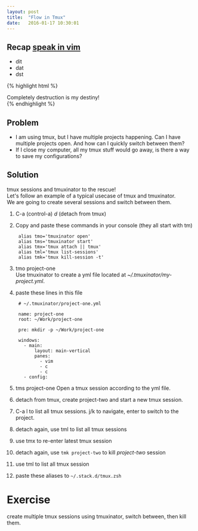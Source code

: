 ```yaml
---
layout: post
title:  "Flow in Tmux"
date:   2016-01-17 10:30:01
---
```

## Recap [speak in vim](http://poetic.github.io/viminutes/2016/01/17/speak-in-vim.html)
- dit
- dat
- dst

{% highlight html %}
<div>
  Completely destruction is my destiny!
</div>
{% endhighlight %}

## Problem

- I am using tmux, but I have multiple projects happening. Can I have multiple projects open. And how can I quickly switch between them?
- If I close my computer, all my tmux stuff would go away, is there a way to save my configurations?

## Solution
tmux sessions and tmuxinator to the rescue!  
Let's follow an example of a typical usecase of tmux and tmuxinator.  
We are going to create several sessions and switch between them.

1. C-a (control-a) *d* (detach from tmux)
1. Copy and paste these commands in your console (they all start with tm)

        alias tmo='tmuxinator open'
        alias tms='tmuxinator start'
        alias tmx='tmux attach || tmux'
        alias tml='tmux list-sessions'
        alias tmk='tmux kill-session -t'

1. tmo project-one  
   Use tmuxinator to create a yml file located at *~/.tmuxinator/my-project.yml*.

1. paste these lines in this file

        # ~/.tmuxinator/project-one.yml

        name: project-one
        root: ~/Work/project-one

        pre: mkdir -p ~/Work/project-one

        windows:
          - main:
              layout: main-vertical
              panes:
                - vim
                - c
                - c
          - config:

1. tms project-one
   Open a tmux session according to the yml file.
1. detach from tmux, create project-two and start a new tmux session.
1. C-a l to list all tmux sessions.
   j/k to navigate, enter to switch to the project.
1. detach again, use tml to list all tmux sessions
1. use tmx to re-enter latest tmux session
1. detach again, use ```tmk project-two``` to kill *project-two* session
1. use tml to list all tmux session
1. paste these aliases to `~/.stack.d/tmux.zsh`

# Exercise
create multiple tmux sessions using tmuxinator, switch between, then kill them.
